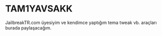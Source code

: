 # TAM1YAVSAKK
JailbreakTR.com üyesiyim ve kendimce yaptığım tema tweak vb. araçları burada paylaşacağım.


